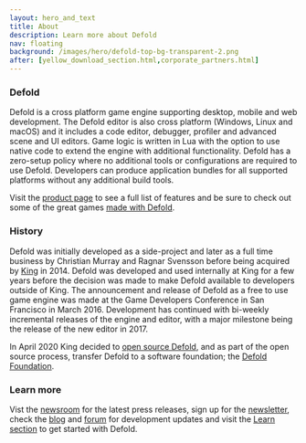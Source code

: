 ```yaml
---
layout: hero_and_text
title: About
description: Learn more about Defold
nav: floating
background: /images/hero/defold-top-bg-transparent-2.png
after: [yellow_download_section.html,corporate_partners.html]
---
```


### Defold
Defold is a cross platform game engine supporting desktop, mobile and web development. The Defold editor is also cross platform (Windows, Linux and macOS) and it includes a code editor, debugger, profiler and advanced scene and UI editors. Game logic is written in Lua with the option to use native code to extend the engine with additional functionality. Defold has a zero-setup policy where no additional tools or configurations are required to use Defold. Developers can produce application bundles for all supported platforms without any additional build tools.

Visit the [product page](/product) to see a full list of features and be sure to check out some of the great games [made with Defold](/showcase).

### History
Defold was initially developed as a side-project and later as a full time business by Christian Murray and Ragnar Svensson before being acquired by [King](https://www.king.com) in 2014. Defold was developed and used internally at King for a few years before the decision was made to make Defold available to developers outside of King. The announcement and release of Defold as a free to use game engine was made at the Game Developers Conference in San Francisco in March 2016. 	Development has continued with bi-weekly incremental releases of the engine and editor, with a major milestone being the release of the new editor in 2017.

In April 2020 King decided to [open source Defold](/opensource), and as part of the open source process, transfer Defold to a software foundation; the [Defold Foundation](/foundation).

### Learn more
Vist the [newsroom](/press) for the latest press releases, sign up for the [newsletter](/newsletter), check the [blog](/blog) and [forum](https://forum.defold.com/c/releasenotes) for development updates and visit the [Learn section](/learn) to get started with Defold.
